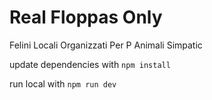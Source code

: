 # Real Floppas Only

Felini
Locali
Organizzati
Per
P
Animali
Simpatic

update dependencies with `npm install`

run local with `npm run dev`
